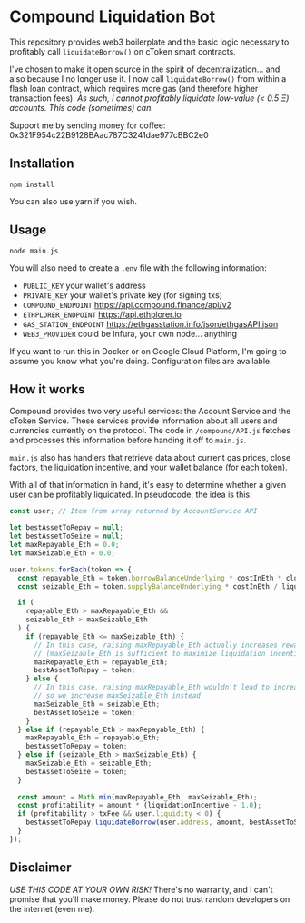 # Compound Liquidation Bot

This repository provides web3 boilerplate and the basic logic
necessary to profitably call `liquidateBorrow()` on cToken smart
contracts.

I've chosen to make it open source in the spirit of
decentralization... and also because I no longer use it. I now call
`liquidateBorrow()` from within a flash loan contract, which requires
more gas (and therefore higher transaction fees). *As such, I cannot
profitably liquidate low-value (< 0.5 Ξ) accounts. This code (sometimes) can.*

Support me by sending money for coffee: 0x321F954c22B9128BAac787C3241dae977cBBC2e0

## Installation

```shell script
npm install
```

You can also use yarn if you wish.

## Usage

```shell script
node main.js
```

You will also need to create a `.env` file with the
following information:

- `PUBLIC_KEY` your wallet's address
- `PRIVATE_KEY` your wallet's private key (for signing txs)
- `COMPOUND_ENDPOINT` https://api.compound.finance/api/v2
- `ETHPLORER_ENDPOINT` https://api.ethplorer.io
- `GAS_STATION_ENDPOINT` https://ethgasstation.info/json/ethgasAPI.json
- `WEB3_PROVIDER` could be Infura, your own node... anything

If you want to run this in Docker or on Google Cloud Platform,
I'm going to assume you know what you're doing. Configuration
files are available.

## How it works

Compound provides two very useful services: the Account
Service and the cToken Service. These services provide
information about all users and currencies currently on
the protocol. The code in `/compound/API.js` fetches and
processes this information before handing it off to
`main.js`.

`main.js` also has handlers that retrieve data about current
gas prices, close factors, the liquidation incentive, and
your wallet balance (for each token).

With all of that information in hand, it's easy to determine
whether a given user can be profitably liquidated. In pseudocode,
the idea is this:

```js
const user; // Item from array returned by AccountService API

let bestAssetToRepay = null;
let bestAssetToSeize = null;
let maxRepayable_Eth = 0.0;
let maxSeizable_Eth = 0.0;

user.tokens.forEach(token => {
  const repayable_Eth = token.borrowBalanceUnderlying * costInEth * closeFactor;
  const seizable_Eth = token.supplyBalanceUnderlying * costInEth / liquidationIncentive;

  if (
    repayable_Eth > maxRepayable_Eth &&
    seizable_Eth > maxSeizable_Eth
  ) {
    if (repayable_Eth <= maxSeizable_Eth) {
      // In this case, raising maxRepayable_Eth actually increases rewards
      // (maxSeizable_Eth is sufficient to maximize liquidation incentive)
      maxRepayable_Eth = repayable_Eth;
      bestAssetToRepay = token;
    } else {
      // In this case, raising maxRepayable_Eth wouldn't lead to increased rewards
      // so we increase maxSeizable_Eth instead
      maxSeizable_Eth = seizable_Eth;
      bestAssetToSeize = token;
    }
  } else if (repayable_Eth > maxRepayable_Eth) {
    maxRepayable_Eth = repayable_Eth;
    bestAssetToRepay = token;
  } else if (seizable_Eth > maxSeizable_Eth) {
    maxSeizable_Eth = seizable_Eth;
    bestAssetToSeize = token;
  }
  
  const amount = Math.min(maxRepayable_Eth, maxSeizable_Eth);
  const profitability = amount * (liquidationIncentive - 1.0);
  if (profitability > txFee && user.liquidity < 0) {
    bestAssetToRepay.liquidateBorrow(user.address, amount, bestAssetToSeize);
  }
});
```

## Disclaimer

*USE THIS CODE AT YOUR OWN RISK!* There's no warranty, and I can't promise
that you'll make money. Please do not trust random developers on the internet
(even me).
